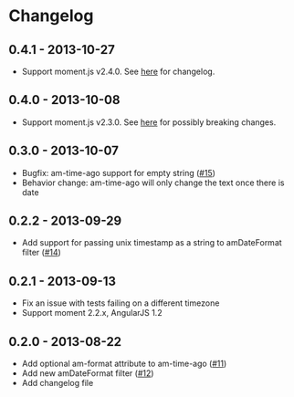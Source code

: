 # Changelog

## 0.4.1 - 2013-10-27

- Support moment.js v2.4.0. See [here](https://github.com/moment/moment/#240) for changelog.

## 0.4.0 - 2013-10-08

- Support moment.js v2.3.0. See [here](https://gist.github.com/ichernev/6864354) for possibly breaking changes.

## 0.3.0 - 2013-10-07

- Bugfix: am-time-ago support for empty string ([#15](https://github.com/urish/angular-moment/issues/15))
- Behavior change: am-time-ago will only change the text once there is date

## 0.2.2 - 2013-09-29

- Add support for passing unix timestamp as a string to amDateFormat filter ([#14](https://github.com/urish/angular-moment/issues/14))

## 0.2.1 - 2013-09-13

- Fix an issue with tests failing on a different timezone
- Support moment 2.2.x, AngularJS 1.2

## 0.2.0 - 2013-08-22

- Add optional am-format attribute to am-time-ago ([#11](https://github.com/urish/angular-moment/issues/11))
- Add new amDateFormat filter ([#12](https://github.com/urish/angular-moment/issues/12))
- Add changelog file
